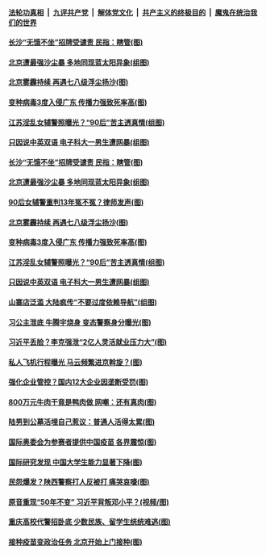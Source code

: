 ####  [法轮功真相](../../../../basic/blob/master/README.md?t=03152201) &nbsp;|&nbsp; [九评共产党](../../../../9ping.md/blob/master/README.md?t=03152201) &nbsp;|&nbsp; [解体党文化](../../../../jtdwh.md/blob/master/README.md?t=03152201)  &nbsp;|&nbsp; [共产主义的终极目的](../../../../gczydzjmd.md/blob/master/README.md?t=03152201) &nbsp;|&nbsp; [魔鬼在统治我们的世界](../../../../mgztzwmdsj.md/blob/master/README.md?t=03152201) 

#### [长沙“无饿不坐”招牌受谴责 民指：瞎管(图)](../pages/p1/965592.md?t=03152201) 

#### [北京遭最强沙尘暴 多地同现蓝太阳异象(组图)](../pages/p1/965609.md?t=03152201) 

#### [北京雾霾持续 再遇七八级浮尘扬沙(图)](../pages/p1/965568.md?t=03152201) 

#### [变种病毒3度入侵广东 传播力强致死率高(图)](../pages/p1/965550.md?t=03152201) 

#### [江苏淫乱女辅警照曝光？“90后”苦主透真情(组图)](../pages/p1/965483.md?t=03152201) 

#### [只因说中英双语 电子科大一男生遭网暴(组图)](../pages/p1/965494.md?t=03152201) 

#### [长沙“无饿不坐”招牌受谴责 民指：瞎管(图)](../pages/p1/965592.md?t=03152201) 

#### [北京遭最强沙尘暴 多地同现蓝太阳异象(组图)](../pages/p1/965609.md?t=03152201) 

#### [90后女辅警重判13年冤不冤？律师发声(图)](../pages/p1/965561.md?t=03152201) 

#### [北京雾霾持续 再遇七八级浮尘扬沙(图)](../pages/p1/965568.md?t=03152201) 

#### [变种病毒3度入侵广东 传播力强致死率高(图)](../pages/p1/965550.md?t=03152201) 

#### [江苏淫乱女辅警照曝光？“90后”苦主透真情(组图)](../pages/p1/965483.md?t=03152201) 

#### [只因说中英双语 电子科大一男生遭网暴(组图)](../pages/p1/965494.md?t=03152201) 

#### [山寨店泛滥 大陆疯传“不要过度依赖导航”(组图)](../pages/p1/965476.md?t=03152201) 

#### [习公主泄底 牛腾宇烧身 变态警察身分曝光(图)](../pages/p1/965473.md?t=03152201) 

#### [习近平丢脸？李克强泄“2亿人灵活就业压力大”(图)](../pages/p1/965467.md?t=03152201) 

#### [私人飞机行程曝光 马云频繁进京斡旋？(图)](../pages/p1/965396.md?t=03152201) 

#### [强化企业管控？国内12大企业因垄断受罚(图)](../pages/p1/965413.md?t=03152201) 

#### [800万元牛肉干竟是鸭肉做 网嘲：还有真肉(图)](../pages/p1/965400.md?t=03152201) 

#### [陆男到公墓活埋自己惹议：普通人活得太累(图)](../pages/p1/965390.md?t=03152201) 

#### [国际奥委会为参赛者提供中国疫苗 各界震惊(图)](../pages/p1/965331.md?t=03152201) 

#### [国际研究发现 中国大学生能力显著下降(图)](../pages/p1/965307.md?t=03152201) 

#### [民怨爆发？陕西警察打人反被打 痛哭哀嚎(图)](../pages/p1/965343.md?t=03152201) 

#### [原音重现“50年不变” 习近平背叛邓小平？(视频/图)](../pages/p1/965279.md?t=03152201) 

#### [重庆高校代警招卧底 少数民族、留学生统统难逃(图)](../pages/p1/965254.md?t=03152201) 

#### [接种疫苗变政治任务 北京开始上门接种(图)](../pages/p1/965292.md?t=03152201) 

